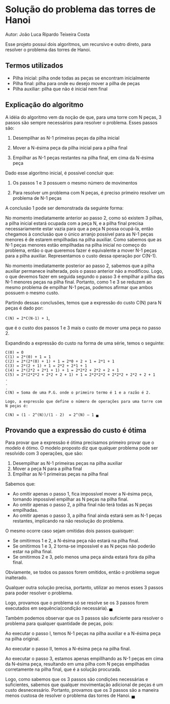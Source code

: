 # Solução do problema das torres de Hanoi

Autor: João Luca Ripardo Teixeira Costa

Esse projeto possui dois algoritmos, um recursivo e outro direto, para resolver 
o problema das torres de Hanoi.

## Termos utilizados

- Pilha inicial: pilha onde todas as peças se encontram inicialmente
- Pilha final: pilha para onde eu desejo mover a pilha de peças
- Pilha auxiliar: pilha que não é inicial nem final

## Explicação do algoritmo

A idéia do algoritmo vem da noção de que, para uma torre com N peças, 3 passos são sempre
necessários para resolver o problema. Esses passos são:

1. Desempilhar as N-1 primeiras peças da pilha inicial

2. Mover a N-ésima peça da pilha inicial para a pilha final

3. Empilhar as N-1 peças restantes na pilha final, em cima da N-ésima peça

Dado esse algoritmo inicial, é possivel concluir que:

1. Os passos 1 e 3 possuem o mesmo número de movimentos

2. Para resolver um problema com N peças, é preciso primeiro resolver um problema de N-1 peças

A conclusão 1 pode ser demonstrada da seguinte forma:

No momento imediatamente anterior ao passo 2, como só existem 3 pilhas, a pilha inicial estará ocupada com a peça N, e a pilha final precisa necessariamente estar vazia para que a peça N possa ocupá-la, então chegamos à conclusão que o único arranjo possível para as N-1 peças menores é de estarem empilhadas na pilha auxiliar. Como sabemos que as N-1 peças menores estão empilhadas na pilha inicial no começo do problema, então o que queremos fazer é equivalente a mover N-1 peças para a pilha auxiliar. Representamos o custo dessa operação por C(N-1).

No momento imediatamente posterior ao passo 2, sabemos que a pilha auxiliar permanece inalterada, pois o passo anterior não a modificou. Logo, o que devemos fazer em seguida segundo o passo 3 é empilhar a pillha das N-1 menores peças na pilha final. Portanto, como 1 e 3 se reduzem ao mesmo problema de empilhar N-1 peças, podemos afirmar que ambos possuem o mesmo custo.

Partindo dessas conclusões, temos que a expressão do custo C(N) para N peças é dado por:

`C(N) = 2*C(N-1) + 1`, 

que é o custo dos passos 1 e 3 mais o custo de mover uma peça no passo 2.

Expandindo a expressão do custo na forma de uma série, temos o seguinte:


	C(0) = 0
	C(1) = 2*(0) + 1 = 1
	C(2) = 2*(2*(0) + 1) + 1 = 2*0 + 2 + 1 = 2*1 + 1
	C(3) = 2*(2 + 1) + 1 = 2*2 + 2*1 + 1
	C(4) = 2*(2*2 + 2*1 + 1) + 1 = 2*2*2 + 2*2 + 2 + 1
	C(5) = 2*(2*2*2 + 2*2 + 2 + 1) + 1 = 2*2*2*2 + 2*2*2 + 2*2 + 2 + 1
	.
	.
	.
	C(N) = Soma de uma P.G. onde o primeiro termo é 1 e a razão é 2.

	Logo, a expressão que define o número de operações para uma torre com N peças é:

	C(N) = (1 - 2^(N))/(1 - 2)  = 2^(N) – 1 ▄
	
## Provando que a expressão do custo é ótima

Para provar que a expressão é ótima precisamos primeiro provar que o modelo é ótimo. O modelo proposto diz que qualquer problema pode ser resolvido com 3 operações, que são:

1. Desempilhar as N-1 primeiras peças na pilha auxiliar
2. Mover a peça N para a pilha final
3. Empilhar as N-1 primeiras peças na pilha final

Sabemos que:

- Ao omitir apenas o passo 1, fica impossível mover a N-ésima peça, tornando impossível empilhar as N peças na pilha final.
- Ao omitir apenas o passo 2, a pilha final não terá todas as N peças empilhadas.
- Ao omitir apenas o passo 3, a pilha final ainda estará sem as N-1 peças restantes, implicando na não resolução do problema.

O mesmo ocorre caso sejam omitidas dois passos quaisquer:

- Se omitirmos 1 e 2, a N-ésima peça não estará na pilha final.
- Se omitirmos 1 e 3, 2 torna-se impossível e as N peças não poderão estar na pilha final.
- Se omitirmos 2 e 3, pelo menos uma peça ainda estará fora da pilha final.

Obviamente, se todos os passos forem omitidos, então o problema segue inalterado.

Qualquer outra solução precisa, portanto, utilizar ao menos esses 3 passos para poder resolver o problema.

Logo, provamos que o problema só se resolve se os 3 passos forem executados em sequência(condição necessária). ▄

Também podemos observar que os 3 passos são suficiente para resolver o problema para qualquer quantidade de peças, pois:

Ao executar o passo I, temos N-1 peças na pilha auxiliar e a N-ésima peça na pilha original.

Ao executar o passo II, temos a N-ésima peça na pilha final.

Ao executar o passo 3, estamos apenas empillhando as N-1 peças  em cima da N-ésima peça, resultando em uma pilha com N peças empilhadas corretamente na pilha final, que é a solução procurada.

Logo, como sabemos que os 3 passos são condições necessárias e suficientes, sabemos que qualquer movimentação adicional de peças é um custo desnecessário. Portanto, provamos que os 3 passos são a maneira menos custosa de resolver o problema das torres de Hanoi.  ▄
